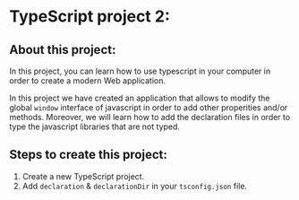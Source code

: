 # TypeScript project 2:

## About this project:

In this project, you can learn how to use typescript in your computer in order to create a modern Web application.

In this project we have created an application that allows to modify the global `window` interface of javascript in order to add other properities and/or methods. Moreover, we will learn how to add the declaration files in order to type the javascript libraries that are not typed.

## Steps to create this project:

1. Create a new TypeScript project.
2. Add `declaration` & `declarationDir` in your `tsconfig.json` file.
